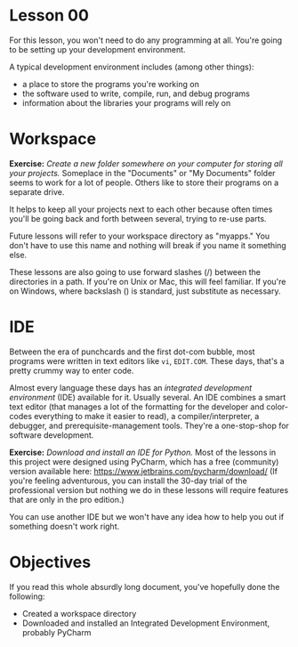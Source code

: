 # Lesson 00

For this lesson, you won't need to do any programming at all. You're going to be setting up your
development environment.

A typical development environment includes (among other things):

* a place to store the programs you're working on
* the software used to write, compile, run, and debug programs
* information about the libraries your programs will rely on

# Workspace

**Exercise:** _Create a new folder somewhere on your computer for storing all your projects._
Someplace in the "Documents" or "My Documents" folder seems to work for a lot of people. Others
like to store their programs on a separate drive.

It helps to keep all your projects next to each other because often times you'll be going back
and forth between several, trying to re-use parts.

Future lessons will refer to your workspace directory as "myapps." You don't have to use this name
and nothing will break if you name it something else.

These lessons are also going to use forward slashes (/) between the directories in a path. If
you're on Unix or Mac, this will feel familiar. If you're on Windows, where backslash (\) is
standard, just substitute as necessary.

# IDE

Between the era of punchcards and the first dot-com bubble, most programs were written in text
editors like `vi`, `EDIT.COM`. These days, that's a pretty crummy way to enter code.

Almost every language these days has an _integrated development environment_ (IDE) available for
it. Usually several. An IDE combines a smart text editor (that manages a lot of the formatting for
the developer and color-codes everything to make it easier to read), a compiler/interpreter, a
debugger, and prerequisite-management tools. They're a one-stop-shop for software development.

**Exercise:** _Download and install an IDE for Python._ Most of the lessons in this project were
designed using PyCharm, which has a free (community) version available here:
https://www.jetbrains.com/pycharm/download/  (If you're feeling adventurous, you can install the
30-day trial of the professional version but nothing we do in these lessons will require features
that are only in the pro edition.)

You can use another IDE but we won't have any idea how to help you out if something doesn't work
right.

# Objectives

If you read this whole absurdly long document, you've hopefully done the following:

* Created a workspace directory
* Downloaded and installed an Integrated Development Environment, probably PyCharm

